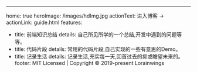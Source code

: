 ---

home: true
heroImage: /images/hdImg.jpg
actionText: 进入博客 →
actionLink: guide.html
features:

- title: 前端知识总结
  details: 自己所见所学的一个总结,开发中遇到的问题等等。
- title: 代码片段
  details: 常用的代码片段,自己实现的一些有意思的Demo。
- title: 记录生活
  details: 记录生活,充实每一天,回首过去的抑或瞻望未来的。
  footer: MIT Licensed | Copyright © 2019-present Lorainwings
